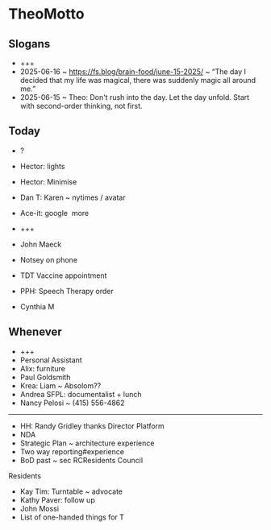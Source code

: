 # TheoMotto


## Slogans

* +++
* 2025-06-16 ~ https://fs.blog/brain-food/june-15-2025/ ~ “The day I decided that my life was magical, there was suddenly magic all around me.”
* 2025-06-15 ~ Theo: Don't rush into the day. Let the day unfold. Start with second-order thinking, not first. 

## Today

* ?
* Hector: lights
* Hector: Minimise
* Dan T: Karen ~ nytimes / avatar
* Ace-it: google 
more

* +++
* John Maeck
* Notsey on phone
* TDT Vaccine appointment
* PPH: Speech Therapy order
* Cynthia M

## Whenever

* +++
* Personal Assistant
* Alix: furniture
* Paul Goldsmith
* Krea: Liam ~ Absolom??
* Andrea SFPL: documentalist + lunch
* Nancy Pelosi ~ (415) 556-4862

***

* HH: Randy Gridley thanks
Director Platform
* NDA
* Strategic Plan ~ architecture experience
* Two way reporting#experience
* BoD past ~ sec RCResidents Council


Residents

* Kay Tim: Turntable ~ advocate
* Kathy Paver: follow up
* John Mossi
* List of one-handed things for T


